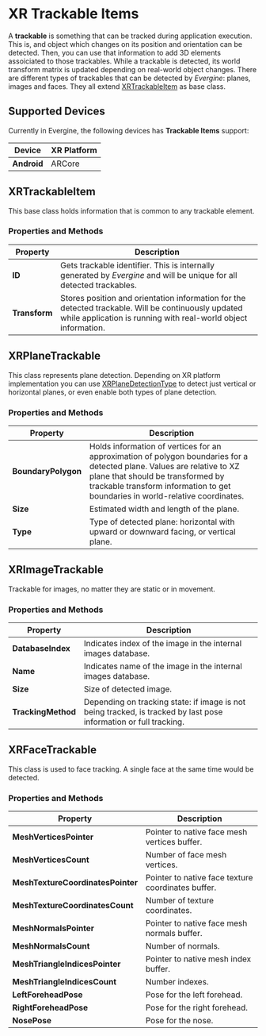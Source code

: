 # XR Trackable Items
A **trackable** is something that can be tracked during application execution. This is, and object which changes on its position and orientation can be detected. Then, you can use that information to 
add 3D elements assoiciated to those trackables. While a trackable is detected, its world transform matrix is updated depending on real-world object changes. There are different types of trackables that can be detected by _Evergine_: planes, images and faces. They all extend [XRTrackableItem](xref:Evergine.Framework.XR.TrackableItems.XRTrackableItem) as base class.

## Supported Devices

Currently in Evergine, the following devices has **Trackable Items** support:

| Device | XR Platform |
| --- | --- |
| **Android** | ARCore |

## XRTrackableItem
This base class holds information that is common to any trackable element.

### Properties and Methods

| Property | Description |
| --- | --- |
| **ID** | Gets trackable identifier. This is internally generated by _Evergine_ and will be unique for all detected trackables. |
| **Transform**  |  Stores position and orientation information for the detected trackable. Will be continuously updated while application is running with real-world object information.  |

## XRPlaneTrackable
This class represents plane detection. Depending on XR platform implementation you can use  [XRPlaneDetectionType](xref:Evergine.Framework.XR.TrackableItems.XRPlaneDetectionType) to detect just vertical or horizontal planes, or even enable both types of plane detection.

### Properties and Methods
| Property | Description |
| --- | --- |
| **BoundaryPolygon** | Holds information of vertices for an approximation of polygon boundaries for a detected plane. Values are relative to XZ plane that should be transformed by trackable transform information to get boundaries in world-relative coordinates. |
| **Size** | Estimated width and length of the plane. |
| **Type** | Type of detected plane: horizontal with upward or downward facing, or vertical plane. |

## XRImageTrackable
Trackable for images, no matter they are static or in movement.

### Properties and Methods
| Property | Description |
| --- | --- |
| **DatabaseIndex** | Indicates index of the image in the internal images database. |
| **Name** | Indicates name of the image in the internal images database. |
| **Size** | Size of detected image. |
| **TrackingMethod** | Depending on tracking state: if image is not being tracked, is tracked by last pose information or full tracking.|

## XRFaceTrackable
This class is used to face tracking. A single face at the same time would be detected.

### Properties and Methods
| Property | Description |
| --- | --- |
| **MeshVerticesPointer** | Pointer to native face mesh vertices buffer. |
| **MeshVerticesCount** | Number of face mesh vertices. |
| **MeshTextureCoordinatesPointer** | Pointer to native face texture coordinates buffer. |
| **MeshTextureCoordinatesCount** | Number of texture coordinates. |
| **MeshNormalsPointer** | Pointer to native face mesh normals buffer. |
| **MeshNormalsCount** | Number of normals. |
| **MeshTriangleIndicesPointer** | Pointer to native mesh index buffer. |
| **MeshTriangleIndicesCount** | Number indexes. |
| **LeftForeheadPose** | Pose for the left forehead. |
| **RightForeheadPose** | Pose for the right forehead. |
| **NosePose** | Pose for the nose. |